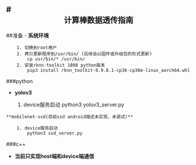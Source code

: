 #<center>**计算棒数据透传指南**</center>
---

##准备
	- **系统环境**
	
		1. 切换到root用户
		2. 拷贝更新程序到/usr/bin/ (后续会以固件或升级包的形式更新)
			cp usr/bin/* /usr/bin/
		2. 安装rknn-toolkit 1808 python版本
			pip3 install rknn_toolkit-0.9.8.1-cp36-cp36m-linux_aarch64.whl

###python
   
   - **yolov3**
    
		1. device服务启动
			python3 yolov3_server.py 

	**mobilenet-ssd(目前ssd android端还未实现，未调试)**

		1. device服务启动
			python3 ssd_server.py


   

###c++  

   - **当前只实现host端和device端通信**
